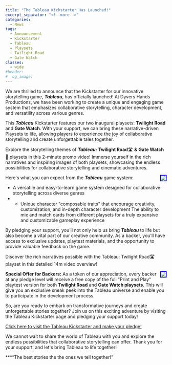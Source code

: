 ```yaml
---
title: "The Tableau Kickstarter Has Launched!"
excerpt_separator: "<!--more-->"
categories:
  - News
tags:
  - Announcement
  - Kickstarter
  - Tableau
  - Playsets
  - Twilight Road
  - Gate Watch
classes:
  - wide
#header:
#  og_image: 
---
```


We are thrilled to announce that the Kickstarter for our innovative storytelling game, ***Tableau***, has officially launched! At Dyvers Hands Productions, we have been working to create a unique and engaging game system that emphasizes collaborative storytelling, character development, and versatility across various genres.

This ***Tableau*** Kickstarter features our two inaugural playsets: **Twilight Road** and **Gate Watch**. With your support, we can bring these narrative-driven Playsets to life, allowing players to experience the joy of collaborative storytelling and create unforgettable tales together.

Explore the storytelling themes of ***Tableau:*** **Twilight Road**🛣 **&** **Gate Watch**🚪 playsets in this 2-minute promo video! Immerse yourself in the rich narratives and inspiring images of both playsets, showcasing the endless possibilities for collaborative storytelling and cinematic adventures.

<a href="https://www.youtube.com/watch?v=eWMsySbdm_0"><img src="https://img.youtube.com/vi/eWMsySbdm_0/mqdefault.jpg" style="float: right; border: 2px solid blue"></a>

Here's what you can expect from the ***Tableau*** game system:

* A versatile and easy-to-learn game system designed for collaborative storytelling across diverse genres
* * Unique character "composable traits" that encourage creativity, customization, and in-depth character development
The ability to mix and match cards from different playsets for a truly expansive and customizable gameplay experience

By pledging your support, you'll not only help us bring ***Tableau*** to life but also become a vital part of our creative community. As a backer, you'll have access to exclusive updates, playtest materials, and the opportunity to provide valuable feedback on the game.

Discover the rich narratives possible with the Tableau: Twilight Road🛣 playset in this detailed 14m video overview! 

<a href="https://www.youtube.com/watch?v=eWMsySbdm_0"><img src="https://img.youtube.com/vi/eWMsySbdm_0/mqdefault.jpg" style="float: right; border: 2px solid blue"></a>


**Special Offer for Backers:** As a token of our appreciation, every backer at any pledge level will receive a free copy of the full "Print and Play" playtest version for both **Twilight Road** and **Gate Watch playsets**. This will give you an exclusive sneak peek into the Tableau universe and enable you to participate in the development process.

So, are you ready to embark on transformative journeys and create unforgettable stories together? Join us on this exciting adventure by visiting the Tableau Kickstarter page and pledging your support today!

[Click here to visit the Tableau Kickstarter and make your pledge!](https://www.kickstarter.com/projects/christophera/tableau-twilight-road-and-gate-watch-playsets-quickstarter?ref=7c3fvi)

We cannot wait to share the world of Tableau with you and explore the endless possibilities that collaborative storytelling can offer. Thank you for your support, and let's bring Tableau to life together!

***“The best stories the the ones we tell together!”
